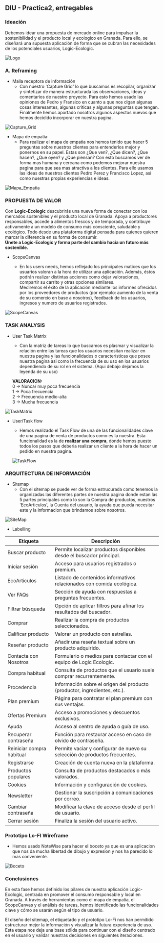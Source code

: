 ## DIU - Practica2, entregables

### Ideación 
Debemos idear una propuesta de mercado online para impulsar la sostenibilidad y el producto local y ecologico en Granada. Para ello, se diseñará una supuesta aplicación de forma que se cubran las necesidades de los potenciales usuarios, Logic-Ecologic.

![Logo](Logo_Logic_Ecologic.jpg)

### A. Reframing
* Malla receptora de información
  - Con nuestro 'Capture Grid' lo que buscamos es recopilar, organizar y sintetizar de manera estructurada las observaciones, ideas y comentarios de nuestro proyecto. Para esto hemos usado las opiniones de Pedro y Fransico en cuanto a que nos digan algunas cosas interesantes, algunas criticas y algunas preguntas que tengan. Finalmente hemos aportado nosotros algunos aspectos nuevos que hemos decidido incorporar en nuestra pagina.
 

![Capture_Grid](Malla.jpg)


* Mapa de empatía
  - Para realizar el mapa de empatia nos hemos tenido que hacer 5 preguntas sobre nuestros clientes para entenderlos mejor y ponernos en su papel. Estas son ¿Que ven?, ¿Que dicen?, ¿Que hacen?, ¿Que oyen? y ¿Que piensan? Con esto buscamos ver de forma mas humana y cercana como podemos mejorar nuestra pagina para que sea mas atractiva a los clientes. Para ello usamos las ideas de nuestros clientes Pedro Perez y Francisco Lopez, asi como nuestras propias experiencias e ideas.

 
![Mapa_Empatia](MapaEmpatia.jpg)

### PROPUESTA DE VALOR
Con **Logic-Ecologic** descubrirás una nueva forma de conectar con los mercados sostenibles y el producto local de Granada. Apoya a productores responsables, accede a alimentos frescos y de temporada, y contribuye activamente a un modelo de consumo más consciente, saludable y ecológico. Todo desde una plataforma digital pensada para quienes quieren marcar la diferencia en su forma de consumir.  
**Únete a Logic-Ecologic y forma parte del cambio hacia un futuro más sostenible.**


* ScopeCanvas

  - En los users needs, hemos reflejado los principales matices que los usuarios valoran a la hora de utilizar una aplicación. Además, éstos podrán realizar distintas acciones como dejar valoraciones, compartir su carrito y otras opciones similares.  
Mediremos el éxito de la aplicación mediante los informes ofrecidos por los proveedores de productos (por ejemplo: aumento de la venta de su comercio en base a nosotros), feedback de los usuarios, ingresos y numero de usuarios registrados.

![ScopeCanvas](Scope-Canvas.png)

### TASK ANALYSIS

* User Task Matrix
  - Con la matriz de tareas lo que buscamos es plasmar y visualizar la relación entre las tareas que los usuarios necesitan realizar en nuestra pagina y las funcionalidades o características que posee nuestra pagina asi como la frecuencia de su uso en los usuarios dependiendo de su rol en el sistema. (Aqui debajo dejamos la leyenda de su uso)

  **VALORACION:**  
  0 -> Nunca/ muy poca frecuencia  
  1 -> Poca frecuencia  
  2 -> Frecuencia medio-alta  
  3 -> Mucha frecuencia  


![TaskMatrix](UserTaskMatrix.jpg)

* User/Task flow
  - Hemos realizado el Task Flow de una de las funcionalidades clave de una pagina de venta de productos como es la nuestra.
  Esta funcionalidad es la de **realizar una compra**, donde hemos puesto todos los pasos que deberia realizar un cliente a la hora de hacer un pedido en nuestra pagina.
  
  ![TaskFlow](Task-Flow.png)


### ARQUITECTURA DE INFORMACIÓN

* Sitemap
  - Con el sitemap se puede ver de forma estrucurada como tenemos la organizadas las diferentes partes de nuestra pagina donde estan las 5 partes principales como lo son la Compra de productos, nuestros 'EcoArticulos', la Cuenta del usuario, la ayuda que pueda necesitar este y la informacion que brindamos sobre nosotros.
 
  
![SiteMap](Sitemap.png)
  
* Labelling

| Etiqueta                     | Descripción                                                                                                                       |
|-----------------------------|------------------------------------------------------------------------------------------------------------------------------------|
| Buscar producto             | Permite localizar productos disponibles desde el buscador principal.                                                               |
| Iniciar sesión              | Acceso para usuarios registrados o premium.                                                                                        |
| EcoArticulos                | Listado de contenidos informativos relacionados con comida ecológica.                                                              |
| Ver FAQs                    | Sección de ayuda con respuestas a preguntas frecuentes.                                                                            |
| Filtrar búsqueda            | Opción de aplicar filtros para afinar los resultados del buscador.                                                                 |
| Comprar                     | Realizar la compra de productos seleccionados.                                                                                     |
| Calificar producto          | Valorar un producto con estrellas.                                                                                                 |
| Reseñar producto            | Añadir una reseña textual sobre un producto adquirido.                                                                             |
| Contacta con Nosotros       | Formulario o medios para contactar con el equipo de Logic Ecologic.                                                                |
| Compra habitual             | Consulta de productos que el usuario suele comprar recurrentemente.                                                                |
| Procedencia                 | Información sobre el origen del producto (productor, ingredientes, etc.).                                                          |
| Plan premium                | Página para contratar el plan premium con sus ventajas.                                                                            |
| Ofertas Premium             | Acceso a promociones y descuentos exclusivos.                                                                                      |
| Ayuda                       | Acceso al centro de ayuda o guía de uso.                                                                                           |
| Recuperar contraseña        | Función para restaurar acceso en caso de olvido de contraseña.                                                                     |
| Reiniciar compra habitual   | Permite vaciar y configurar de nuevo su selección de productos frecuentes.                                                         |
| Registrarse                 | Creación de cuenta nueva en la plataforma.                                                                                         |
| Productos populares         | Consulta de productos destacados o más valorados.                                                                                  |
| Cookies                     | Información y configuración de cookies.                                                                                            |
| Newsletter                  | Gestionar la suscripción a comunicaciones por correo.                                                                              |
| Cambiar contraseña          | Modificar la clave de acceso desde el perfil de usuario.                                                                           |
| Cerrar sesión               | Finaliza la sesión del usuario activo.                                                                                             |

### Prototipo Lo-FI Wireframe 
  - Hemos usado NoteWise para hacer el boceto ya que es una aplicacion que nos da mucha libertad de dibujo y expresion y nos ha parecido lo mas conveniente.


![Boceto](Bocetos_Lo-Fi.jpg)

### Conclusiones  
En esta fase hemos definido los pilares de nuestra aplicación Logic-Ecologic, centrada en promover el consumo responsable y local en Granada. A través de herramientas como el mapa de empatía, el ScopeCanvas y el análisis de tareas, hemos identificado las funcionalidades clave y cómo se usarán según el tipo de usuario.

El diseño del sitemap, el etiquetado y el prototipo Lo-Fi nos han permitido estructurar mejor la información y visualizar la futura experiencia de uso. Esta etapa nos deja una base sólida para continuar con el diseño centrado en el usuario y validar nuestras decisiones en siguientes iteraciones.
